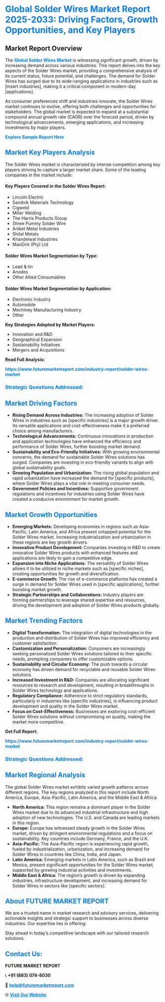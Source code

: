 <h1 style="color: #007BFF;">Global Solder Wires Market Report 2025-2033: Driving Factors, Growth Opportunities, and Key Players</h1>

<section id="overview">
<h2>Market Report Overview</h2>
<p>The <a href="https://www.futuremarketreport.com/industry-report/solder-wires-market" style="color: #007BFF; text-decoration: none;"><strong>Global Solder Wires Market</strong></a> is witnessing significant growth, driven by increasing demand across various industries. This report delves into the key aspects of the Solder Wires market, providing a comprehensive analysis of its current status, future potential, and challenges. The demand for Solder Wires has surged due to its wide-ranging applications in industries such as [insert industries], making it a critical component in modern-day [applications].</p>
<p>As consumer preferences shift and industries innovate, the Solder Wires market continues to evolve, offering both challenges and opportunities for stakeholders. The global market is expected to expand at a substantial compound annual growth rate (CAGR) over the forecast period, driven by technological advancements, emerging applications, and increasing investments by major players.</p>
</section>

<section id="overview">
<p><a href="https://www.futuremarketreport.com/request-sample/reportId=58327" style="color: #007BFF; text-decoration: none;"><strong>Explore Sample Report Here</strong></a></p>
</section>

<section id="key-players">
<h2 style="color: #007BFF;">Market Key Players Analysis</h2>
<p>The Solder Wires market is characterized by intense competition among key players striving to capture a larger market share. Some of the leading companies in the market include:</p>
<h4>Key Players Covered in the Solder Wires Report:</h4>
<ul><li>Lincoln Electric</li><li>Sandvik Materials Technology</li><li>Cigweld</li><li>Miller Welding</li><li>The Harris Products Group</li><li>Shree Pummy Solder Wire</li><li>Aniket Metal Industries</li><li>Shital Metals</li><li>Khandelwal Industries</li><li>ManDirk (Pty) Ltd</li></ul>
<h4>Solder Wires Market Segmentation by Type:</h4>
<ul><li>Lead &amp; tin</li><li>Anodes</li><li>Other Allied Consumables</li></ul>

<h4>Solder Wires Market Segmentation by Application:</h4>
<ul><li>Electronic Industry</li><li>Automobile</li><li>Mechiney Manufacturing Industry</li><li>Other</li></ul>
<p><strong>Key Strategies Adopted by Market Players:</strong></p>
<ul>
<li>Innovation and R&D</li>
<li>Geographical Expansion</li>
<li>Sustainability Initiatives</li>
<li>Mergers and Acquisitions</li>
</ul>
</section>

<section>
<p><strong>Read Full Analysis: </strong></p><a href="https://www.futuremarketreport.com/industry-report/solder-wires-market" style="color: #007BFF; text-decoration: none;"><strong>https://www.futuremarketreport.com/industry-report/solder-wires-market</strong></a>
<h3 style="color: #007BFF;">Strategic Questions Addressed:</h3>
</section>

<section id="driving-factors">
<h2 style="color: #007BFF;">Market Driving Factors</h2>
<ul>
<li><strong>Rising Demand Across Industries:</strong> The increasing adoption of Solder Wires in industries such as [specific industries] is a major growth driver. Its versatile applications and cost-effectiveness make it a preferred choice among manufacturers.</li>
<li><strong>Technological Advancements:</strong> Continuous innovations in production and application technologies have enhanced the efficiency and performance of Solder Wires, further boosting market demand.</li>
<li><strong>Sustainability and Eco-Friendly Initiatives:</strong> With growing environmental concerns, the demand for sustainable Solder Wires solutions has surged. Companies are investing in eco-friendly variants to align with global sustainability goals.</li>
<li><strong>Growing Population and Urbanization:</strong> The rising global population and rapid urbanization have increased the demand for [specific products], where Solder Wires plays a vital role in meeting consumer needs.</li>
<li><strong>Government Policies and Incentives:</strong> Supportive government regulations and incentives for industries using Solder Wires have created a conducive environment for market growth.</li>
</ul>
</section>

<section id="growth-opportunities">
<h2 style="color: #007BFF;">Market Growth Opportunities</h2>
<ul>
<li><strong>Emerging Markets:</strong> Developing economies in regions such as Asia-Pacific, Latin America, and Africa present untapped potential for the Solder Wires market. Increasing industrialization and urbanization in these regions are key growth drivers.</li>
<li><strong>Innovative Product Development:</strong> Companies investing in R&D to create innovative Solder Wires products with enhanced features and applications are likely to gain a competitive edge.</li>
<li><strong>Expansion into Niche Applications:</strong> The versatility of Solder Wires allows it to be utilized in niche markets such as [specific niches], creating opportunities for growth and diversification.</li>
<li><strong>E-commerce Growth:</strong> The rise of e-commerce platforms has created a surge in demand for Solder Wires used in [specific applications], further boosting market growth.</li>
<li><strong>Strategic Partnerships and Collaborations:</strong> Industry players are forming partnerships to leverage shared expertise and resources, driving the development and adoption of Solder Wires products globally.</li>
</ul>
</section>

<section id="trending-factors">
<h2 style="color: #007BFF;">Market Trending Factors</h2>
<ul>
<li><strong>Digital Transformation:</strong> The integration of digital technologies in the production and distribution of Solder Wires has improved efficiency and customer satisfaction.</li>
<li><strong>Customization and Personalization:</strong> Consumers are increasingly seeking personalized Solder Wires solutions tailored to their specific needs, prompting companies to offer customizable options.</li>
<li><strong>Sustainability and Circular Economy:</strong> The push towards a circular economy has driven demand for recyclable and reusable Solder Wires solutions.</li>
<li><strong>Increased Investment in R&D:</strong> Companies are allocating significant resources to research and development, resulting in breakthroughs in Solder Wires technology and applications.</li>
<li><strong>Regulatory Compliance:</strong> Adherence to strict regulatory standards, particularly in industries like [specific industries], is influencing product development and quality in the Solder Wires market.</li>
<li><strong>Focus on Cost-Effectiveness:</strong> Businesses are exploring cost-efficient Solder Wires solutions without compromising on quality, making the market more competitive.</li>
</ul>
</section>

<section>
<p><strong>Get Full Report: </strong></p><a href="https://www.futuremarketreport.com/industry-report/solder-wires-market" style="color: #007BFF; text-decoration: none;"><strong>https://www.futuremarketreport.com/industry-report/solder-wires-market</strong></a>
<h3 style="color: #007BFF;">Strategic Questions Addressed:</h3>
</section>


<section id="regional-analysis">
<h2 style="color: #007BFF;">Market Regional Analysis</h2>
<p>The global Solder Wires market exhibits varied growth patterns across different regions. The key regions analyzed in this report include North America, Europe, Asia-Pacific, Latin America, and the Middle East & Africa:</p>
<ul>
<li><strong>North America:</strong> This region remains a dominant player in the Solder Wires market due to its advanced industrial infrastructure and high adoption of new technologies. The U.S. and Canada are leading markets in this region.</li>
<li><strong>Europe:</strong> Europe has witnessed steady growth in the Solder Wires market, driven by stringent environmental regulations and a focus on sustainability. Key countries include Germany, France, and the U.K.</li>
<li><strong>Asia-Pacific:</strong> The Asia-Pacific region is experiencing rapid growth, fueled by industrialization, urbanization, and increasing demand for Solder Wires in countries like China, India, and Japan.</li>
<li><strong>Latin America:</strong> Emerging markets in Latin America, such as Brazil and Mexico, present significant opportunities for the Solder Wires market, supported by growing industrial activities and investments.</li>
<li><strong>Middle East & Africa:</strong> The region’s growth is driven by expanding industries, infrastructure development, and increasing demand for Solder Wires in sectors like [specific sectors].</li>
</ul>
</section>

<footer>
<h2 style="color: #007BFF;">About FUTURE MARKET REPORT</h2>
<p>We are a trusted name in market research and advisory services, delivering actionable insights and strategic support to businesses across diverse industries. Our expertise lies in offering:</p>

<p>Stay ahead in today’s competitive landscape with our tailored research solutions.</p>

<h2 style="color: #007BFF;">Contact Us:</h2>
<p><strong>FUTURE MARKET REPORT</strong></p>
<p>📞 <strong>+91 (883) 074-8030</strong></p>
<p>📧 <strong><a href="mailto:help@futuremarketreport.com" style="color: #007BFF;">help@futuremarketreport.com</a></strong></p>
<p>🌐 <strong><a href="https://www.futuremarketreport.com/" style="color: #007BFF;">Visit Our Website</a></strong></p>
</footer>